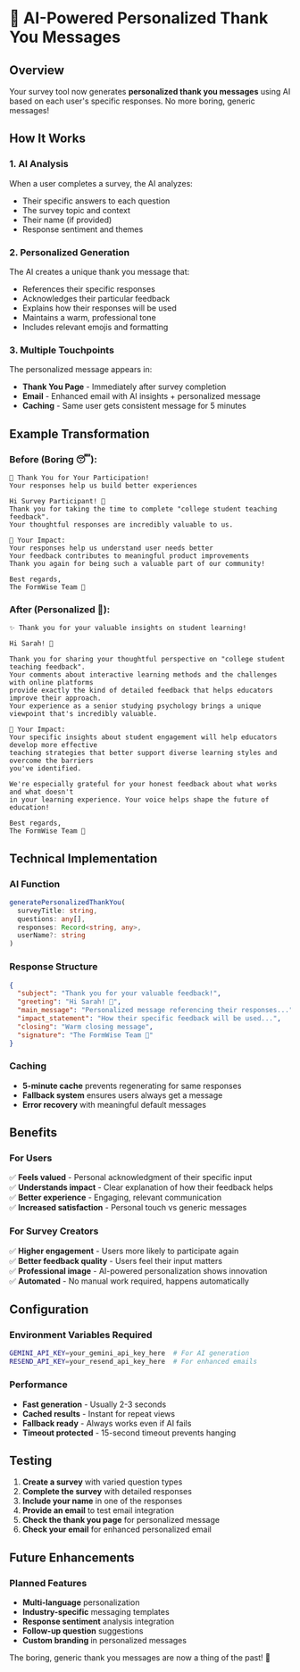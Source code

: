 # 🤖 AI-Powered Personalized Thank You Messages

## Overview
Your survey tool now generates **personalized thank you messages** using AI based on each user's specific responses. No more boring, generic messages!

## How It Works

### 1. **AI Analysis**
When a user completes a survey, the AI analyzes:
- Their specific answers to each question
- The survey topic and context
- Their name (if provided)
- Response sentiment and themes

### 2. **Personalized Generation**
The AI creates a unique thank you message that:
- References their specific responses
- Acknowledges their particular feedback
- Explains how their responses will be used
- Maintains a warm, professional tone
- Includes relevant emojis and formatting

### 3. **Multiple Touchpoints**
The personalized message appears in:
- **Thank You Page** - Immediately after survey completion
- **Email** - Enhanced email with AI insights + personalized message
- **Caching** - Same user gets consistent message for 5 minutes

## Example Transformation

### Before (Boring 😴):
```
🎉 Thank You for Your Participation!
Your responses help us build better experiences

Hi Survey Participant! 👋
Thank you for taking the time to complete "college student teaching feedback". 
Your thoughtful responses are incredibly valuable to us.

🎯 Your Impact:
Your responses help us understand user needs better
Your feedback contributes to meaningful product improvements
Thank you again for being such a valuable part of our community!

Best regards,
The FormWise Team 🚀
```

### After (Personalized 🌟):
```
✨ Thank you for your valuable insights on student learning!

Hi Sarah! 👋

Thank you for sharing your thoughtful perspective on "college student teaching feedback". 
Your comments about interactive learning methods and the challenges with online platforms 
provide exactly the kind of detailed feedback that helps educators improve their approach. 
Your experience as a senior studying psychology brings a unique viewpoint that's incredibly valuable.

🎯 Your Impact:
Your specific insights about student engagement will help educators develop more effective 
teaching strategies that better support diverse learning styles and overcome the barriers 
you've identified.

We're especially grateful for your honest feedback about what works and what doesn't 
in your learning experience. Your voice helps shape the future of education!

Best regards,
The FormWise Team 🚀
```

## Technical Implementation

### AI Function
```typescript
generatePersonalizedThankYou(
  surveyTitle: string,
  questions: any[],
  responses: Record<string, any>,
  userName?: string
)
```

### Response Structure
```json
{
  "subject": "Thank you for your valuable feedback!",
  "greeting": "Hi Sarah! 👋", 
  "main_message": "Personalized message referencing their responses...",
  "impact_statement": "How their specific feedback will be used...",
  "closing": "Warm closing message",
  "signature": "The FormWise Team 🚀"
}
```

### Caching
- **5-minute cache** prevents regenerating for same responses
- **Fallback system** ensures users always get a message
- **Error recovery** with meaningful default messages

## Benefits

### For Users
✅ **Feels valued** - Personal acknowledgment of their specific input  
✅ **Understands impact** - Clear explanation of how their feedback helps  
✅ **Better experience** - Engaging, relevant communication  
✅ **Increased satisfaction** - Personal touch vs generic messages  

### For Survey Creators
✅ **Higher engagement** - Users more likely to participate again  
✅ **Better feedback quality** - Users feel their input matters  
✅ **Professional image** - AI-powered personalization shows innovation  
✅ **Automated** - No manual work required, happens automatically  

## Configuration

### Environment Variables Required
```bash
GEMINI_API_KEY=your_gemini_api_key_here  # For AI generation
RESEND_API_KEY=your_resend_api_key_here  # For enhanced emails
```

### Performance
- **Fast generation** - Usually 2-3 seconds
- **Cached results** - Instant for repeat views
- **Fallback ready** - Always works even if AI fails
- **Timeout protected** - 15-second timeout prevents hanging

## Testing

1. **Create a survey** with varied question types
2. **Complete the survey** with detailed responses
3. **Include your name** in one of the responses
4. **Provide an email** to test email integration
5. **Check the thank you page** for personalized message
6. **Check your email** for enhanced personalized email

## Future Enhancements

### Planned Features
- **Multi-language** personalization
- **Industry-specific** messaging templates
- **Response sentiment** analysis integration
- **Follow-up question** suggestions
- **Custom branding** in personalized messages

The boring, generic thank you messages are now a thing of the past! 🎉

